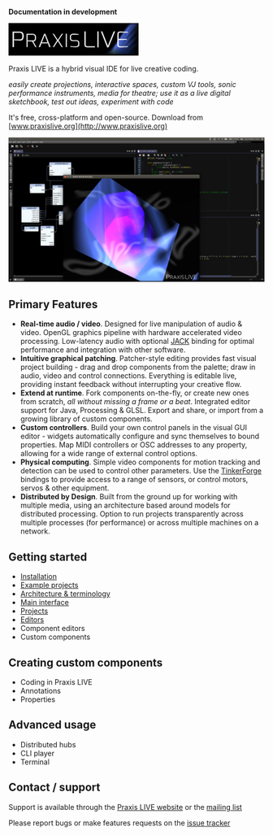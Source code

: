 **Documentation in development**

![Praxis LIVE logo](img/praxislive.png)

Praxis LIVE is a hybrid visual IDE for live creative coding.

_easily create projections, interactive spaces, custom VJ tools, sonic performance instruments, media for theatre; use it as a live digital sketchbook, test out ideas, experiment with code_

It's free, cross-platform and open-source. Download from [www.praxislive.org](http://www.praxislive.org)

![Praxis LIVE screenshot](img/PL2.jpg)

## Primary Features

* **Real-time audio / video**. Designed for live manipulation of audio & video. OpenGL graphics pipeline with hardware accelerated video processing. Low-latency audio with optional [JACK](http://www.jackaudio.org/) binding for optimal performance and integration with other software.
* **Intuitive graphical patching**. Patcher-style editing provides fast visual project building - drag and drop components from the palette; draw in audio, video and control connections. Everything is editable live, providing instant feedback without interrupting your creative flow.
* **Extend at runtime**. Fork components on-the-fly, or create new ones from scratch, _all without missing a frame or a beat_. Integrated editor support for Java, Processing & GLSL. Export and share, or import from a growing library of custom components.
* **Custom controllers**. Build your own control panels in the visual GUI editor - widgets automatically configure and sync themselves to bound properties. Map MIDI controllers or OSC addresses to any property, allowing for a wide range of external control options.
* **Physical computing**. Simple video components for motion tracking and detection can be used to control other parameters. Use the [TinkerForge](http://www.tinkerforge.com/) bindings to provide access to a range of sensors, or control motors, servos & other equipment.
* **Distributed by Design**. Built from the ground up for working with multiple media, using an architecture based around models for distributed processing. Option to run projects transparently across multiple processes (for performance) or across multiple machines on a network.

## Getting started

* [Installation](installation.md)
* [Example projects](examples.md)
* [Architecture & terminology](architecture.md)
* [Main interface](main-interface.md)
* [Projects](projects.md)
* [Editors](editors.md)
* Component editors
* Custom components

## Creating custom components

* Coding in Praxis LIVE
* Annotations
* Properties

## Advanced usage

* Distributed hubs
* CLI player
* Terminal

## Contact / support

Support is available through the [Praxis LIVE website](http://www.praxislive.org) or the [mailing list](http://groups.google.com/d/forum/praxis-live)

Please report bugs or make features requests on the [issue tracker](https://github.com/praxis-live/support/issues)


